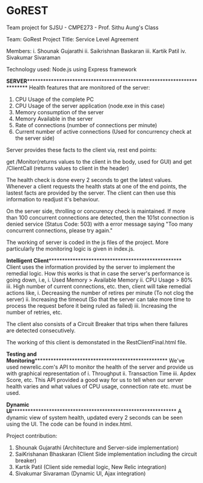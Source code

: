 # GoREST
Team project for SJSU - CMPE273 - Prof. Sithu Aung's Class

Team: GoRest 
Project Title: Service Level Agreement

Members: 
i.  Shounak Gujarathi
ii.  Saikrishnan Baskaran
iii. Kartik Patil
iv.  Sivakumar Sivaraman

Technology used: Node.js using Express framework

******************************SERVER******************************************************************************************************
Health features that are monitored of the server:

1. CPU Usage of the complete PC
2. CPU Usage of the server application (node.exe in this case)
3. Memory consumption of the server
4. Memory Available in the server
5. Rate of connections (number of connections per minute)
6. Current number of active connections (Used for concurrency check at the server side)

Server provides these facts to the client via, rest end points:

get /Monitor(returns values to the client in the body, used for GUI) and get /ClientCall (returns values to client in the header)

The health check is done every 2 seconds to get the latest values.
Whenever a client requests the health stats at one of the end points,
the lastest facts are provided by the server.
The client can then use this information to readjust it's behaviour.

On the server side, throlling or concurency check is maintained.
If more than 100 concurrent connections are detected, then the 101st 
connection is denied service (Status Code: 503) with a error message saying
"Too many concurrent connections, please try again."

The working of server is coded in the js files of the project. More particularly the monitoring logic is given in index.js.

******************************Intelligent Client********************************************************************************
Client uses the information provided by the server to implement the remedial logic.
How this works is that in case the server's performance is going down,
i.e, i.   Used Memory > Available Memory
     ii.  CPU Usage > 80%
     iii. High number of current connections, etc.
then, client will take remedial actions like,
       i.   Decreasing the number of retires per minute (To not clog the server)
       ii.  Increasing the timeout (So that the server can take more time to process the request before it being ruled as failed)
       iii. Increasing the number of retries, etc.

The client also consists of a Circuit Breaker that trips when there failures are detected consecutively.

The working of this client is demonstated in the RestClientFinal.html file.

****************************Testing and Monitoring******************************************************************************
We've used newrelic.com's API to monitor the health of the server and provide us with graphical representation of
i.   Throughput
ii.  Transaction Time
iii. Apdex Score, etc.
This API provided a good way for us to tell when our server health varies and what values of CPU usage, connection rate etc. must be used.

****************************Dynamic UI******************************************************************************************
A dynamic view of system health, updated every 2 seconds can be seen using the UI. The code can be found in index.html.



Project contribution:
1. Shounak Gujarathi (Architecture and Server-side implementation) 
2. SaiKrishanan Bhaskaran (Client Side implementation including the circuit breaker) 
3. Kartik Patil (Client side remedial logic, New Relic integration) 
4. Sivakumar Sivaraman (Dynamic UI, Ajax integration)
